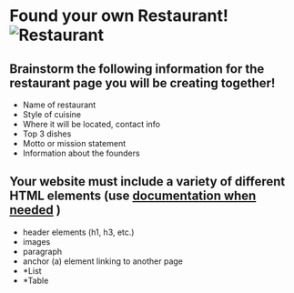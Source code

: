 # Found your own Restaurant! ![Restaurant](https://image.shutterstock.com/image-vector/vector-horizontal-illustration-cafe-cartoon-260nw-1267144390.jpg)

## Brainstorm the following information for the restaurant page you will be creating together!

- Name of restaurant
- Style of cuisine
- Where it will be located, contact info
- Top 3 dishes
- Motto or mission statement
- Information about the founders

## Your website must include a variety of different HTML elements (use [documentation when needed](https://www.w3schools.com/html/default.asp) ) 
- header elements (h1, h3, etc.)
- images
- paragraph
- anchor (a) element linking to another page
- *List 
- *Table 


